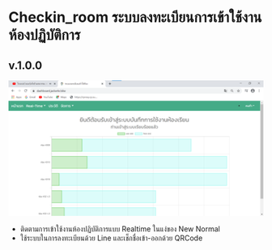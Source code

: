 # Checkin_room ระบบลงทะเบียนการเข้าใช้งานห้องปฏิบัติการ
## v.1.0.0

![Example](./img/readme1.jpg)

- ติดตามการเข้าใช้งานห้องปฏิบัติการแบบ Realtime ในแง่ของ New Normal
- ใช้ระบบในการลงทะเบียนด้วย Line และเช็กชื่อเข้า-ออกด้วย QRCode
